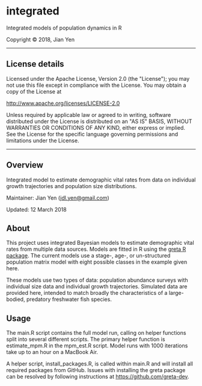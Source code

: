 # integrated
Integrated models of population dynamics in R

Copyright &copy; 2018, Jian Yen

*****

## License details
Licensed under the Apache License, Version 2.0 (the "License");
you may not use this file except in compliance with the License.
You may obtain a copy of the License at

  http://www.apache.org/licenses/LICENSE-2.0

Unless required by applicable law or agreed to in writing, software
distributed under the License is distributed on an "AS IS" BASIS,
WITHOUT WARRANTIES OR CONDITIONS OF ANY KIND, either express or implied.
See the License for the specific language governing permissions and
limitations under the License.

*****

## Overview
Integrated model to estimate demographic vital rates from data on individual growth trajectories and population size distributions.

Maintainer: Jian Yen (jdl.yen@gmail.com)

Updated: 12 March 2018

## About
This project uses integrated Bayesian models to estimate demographic vital rates from multiple data sources. Models are fitted in R using the [greta R package](https://github.com/greta-dev). The current models use a stage-, age-, or un-structured population matrix model with eight possible classes in the example given here.

These models use two types of data: population abundance surveys with individual size data and individual growth trajectories. Simulated data are provided here, intended to match broadly the characteristics of a large-bodied, predatory freshwater fish species.

## Usage
The main.R script contains the full model run, calling on helper functions split into several different scripts. The primary helper function is estimate_mpm.R in the mpm_est.R script. Model runs with 1000 iterations take up to an hour on a MacBook Air.

A helper script, install_packages.R, is called within main.R and will install all required packages from GitHub. Issues with installing the greta package can be resolved by following instructions at https://github.com/greta-dev.

